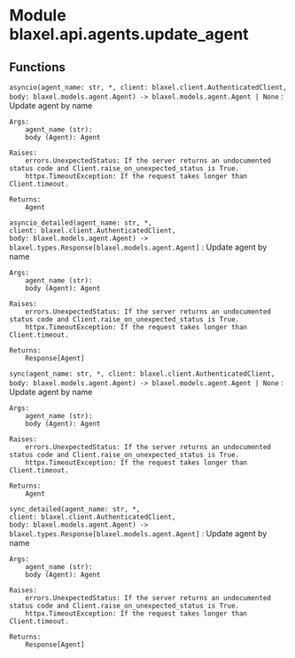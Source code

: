 Module blaxel.api.agents.update_agent
=====================================

Functions
---------

`asyncio(agent_name: str, *, client: blaxel.client.AuthenticatedClient, body: blaxel.models.agent.Agent) ‑> blaxel.models.agent.Agent | None`
:   Update agent by name
    
    Args:
        agent_name (str):
        body (Agent): Agent
    
    Raises:
        errors.UnexpectedStatus: If the server returns an undocumented status code and Client.raise_on_unexpected_status is True.
        httpx.TimeoutException: If the request takes longer than Client.timeout.
    
    Returns:
        Agent

`asyncio_detailed(agent_name: str, *, client: blaxel.client.AuthenticatedClient, body: blaxel.models.agent.Agent) ‑> blaxel.types.Response[blaxel.models.agent.Agent]`
:   Update agent by name
    
    Args:
        agent_name (str):
        body (Agent): Agent
    
    Raises:
        errors.UnexpectedStatus: If the server returns an undocumented status code and Client.raise_on_unexpected_status is True.
        httpx.TimeoutException: If the request takes longer than Client.timeout.
    
    Returns:
        Response[Agent]

`sync(agent_name: str, *, client: blaxel.client.AuthenticatedClient, body: blaxel.models.agent.Agent) ‑> blaxel.models.agent.Agent | None`
:   Update agent by name
    
    Args:
        agent_name (str):
        body (Agent): Agent
    
    Raises:
        errors.UnexpectedStatus: If the server returns an undocumented status code and Client.raise_on_unexpected_status is True.
        httpx.TimeoutException: If the request takes longer than Client.timeout.
    
    Returns:
        Agent

`sync_detailed(agent_name: str, *, client: blaxel.client.AuthenticatedClient, body: blaxel.models.agent.Agent) ‑> blaxel.types.Response[blaxel.models.agent.Agent]`
:   Update agent by name
    
    Args:
        agent_name (str):
        body (Agent): Agent
    
    Raises:
        errors.UnexpectedStatus: If the server returns an undocumented status code and Client.raise_on_unexpected_status is True.
        httpx.TimeoutException: If the request takes longer than Client.timeout.
    
    Returns:
        Response[Agent]